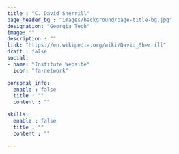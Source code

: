 ```yaml
---
title : "C. David Sherrill"
page_header_bg : "images/background/page-title-bg.jpg"
designation: "Georgia Tech"
image: ""
description : ""
link: "https://en.wikipedia.org/wiki/David_Sherrill"
draft : false
social:
- name: "Institute Website"
  icon: "fa-network"

personal_info:
  enable : false
  title : ""
  content : ""

skills:
  enable : false
  title : ""
  content : ""

---
```

